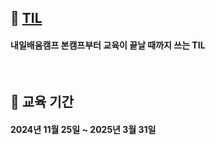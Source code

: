 ## 📓 [TIL](https://bmk0703.tistory.com/category/%F0%9F%93%95%20%EB%82%B4%EC%9D%BC%EB%B0%B0%EC%9B%80%EC%BA%A0%ED%94%84%20TIL)
#### 내일배움캠프 본캠프부터 교육이 끝날 때까지 쓰는 TIL
<br> 

## 🌻 교육 기간
#### 2024년 11월 25일 ~ 2025년 3월 31일